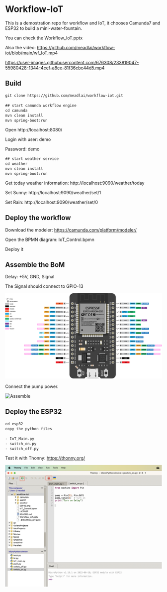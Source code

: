 # Workflow-IoT

This is a demostration repo for workflow and IoT, it chooses Camunda7 and ESP32 to build a mini-water-fountain.

You can check the Workflow_IoT.pptx

Also the video: https://github.com/meadlai/workflow-iot/blob/main/wf_IoT.mp4

https://user-images.githubusercontent.com/676308/233819047-55980428-1344-4cef-a8ce-81f36cbc44d5.mp4



## Build

    git clone https://github.com/meadlai/workflow-iot.git 
    
    ## start camunda workflow engine
    cd camunda
    mvn clean install
    mvn spring-boot:run

Open http://localhost:8080/

Login with user: demo

Password: demo

    ## start weather service
    cd weather
    mvn clean install
    mvn spring-boot:run
    
Get today weather information: http://localhost:9090/weather/today

Set Sunny: http://localhost:9090/weather/set/1

Set Rain: http://localhost:9090/weather/set/0
    
    
## Deploy the workflow

Download the modeler: https://camunda.com/platform/modeler/

Open the BPMN diagram: IoT_Control.bpmn

Deploy it

## Assemble the BoM

Delay: +5V, GND, Signal

The Signal should connect to GPIO-13

![ESP32](/ESP32.png?raw=true "ESP32 GPIO")

Connect the pump power.

![Assemble](/Assemble.png?raw=true "Assemble BoM")

## Deploy the ESP32

    cd esp32
    copy the python files
    
    - IoT_Main.py
    - switch_on.py
    - switch_off.py
    
Test it with Thonny: https://thonny.org/

![Thonny Debug](/Thonny_Test.png?raw=true "Thonny Debug")




